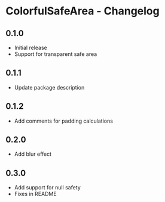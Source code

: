 # ColorfulSafeArea - Changelog

## 0.1.0

* Initial release
* Support for transparent safe area

## 0.1.1

* Update package description

## 0.1.2

* Add comments for padding calculations

## 0.2.0

* Add blur effect

## 0.3.0

* Add support for null safety
* Fixes in README
